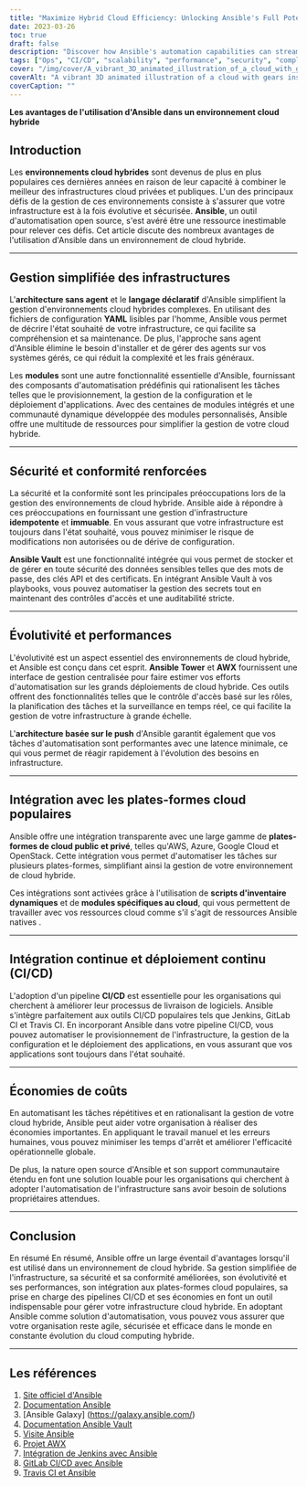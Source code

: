 ```yaml
---
title: "Maximize Hybrid Cloud Efficiency: Unlocking Ansible's Full Potential"
date: 2023-03-26
toc: true
draft: false
description: "Discover how Ansible's automation capabilities can streamline, secure, and optimize hybrid cloud environments for improved productivity."
tags: ["Ops", "CI/CD", "scalability", "performance", "security", "compliance", "integration", "Amazon Web Services", "Microsoft Azure", "Google Cloud", "Ansible Tower", "Ansible Galaxy", "Ansible Vault", "cost savings", "IT efficiency"]
cover: "/img/cover/A_vibrant_3D_animated_illustration_of_a_cloud_with_gears.png"
coverAlt: "A vibrant 3D animated illustration of a cloud with gears inside, representing a hybrid cloud environment, showcasing the efficient and automated management of the cloud infrastructure."
coverCaption: ""
---
```


**Les avantages de l'utilisation d'Ansible dans un environnement cloud hybride**  ## Introduction  Les **environnements cloud hybrides** sont devenus de plus en plus populaires ces dernières années en raison de leur capacité à combiner le meilleur des infrastructures cloud privées et publiques. L'un des principaux défis de la gestion de ces environnements consiste à s'assurer que votre infrastructure est à la fois évolutive et sécurisée. **Ansible**, un outil d'automatisation open source, s'est avéré être une ressource inestimable pour relever ces défis. Cet article discute des nombreux avantages de l'utilisation d'Ansible dans un environnement de cloud hybride.  ______  ## Gestion simplifiée des infrastructures  L'**architecture sans agent** et le **langage déclaratif** d'Ansible simplifient la gestion d'environnements cloud hybrides complexes. En utilisant des fichiers de configuration **YAML** lisibles par l'homme, Ansible vous permet de décrire l'état souhaité de votre infrastructure, ce qui facilite sa compréhension et sa maintenance. De plus, l'approche sans agent d'Ansible élimine le besoin d'installer et de gérer des agents sur vos systèmes gérés, ce qui réduit la complexité et les frais généraux.  Les **modules** sont une autre fonctionnalité essentielle d'Ansible, fournissant des composants d'automatisation prédéfinis qui rationalisent les tâches telles que le provisionnement, la gestion de la configuration et le déploiement d'applications. Avec des centaines de modules intégrés et une communauté dynamique développée des modules personnalisés, Ansible offre une multitude de ressources pour simplifier la gestion de votre cloud hybride.  ______  ## Sécurité et conformité renforcées  La sécurité et la conformité sont les principales préoccupations lors de la gestion des environnements de cloud hybride. Ansible aide à répondre à ces préoccupations en fournissant une gestion d'infrastructure **idempotente** et **immuable**. En vous assurant que votre infrastructure est toujours dans l'état souhaité, vous pouvez minimiser le risque de modifications non autorisées ou de dérive de configuration.  **Ansible Vault** est une fonctionnalité intégrée qui vous permet de stocker et de gérer en toute sécurité des données sensibles telles que des mots de passe, des clés API et des certificats. En intégrant Ansible Vault à vos playbooks, vous pouvez automatiser la gestion des secrets tout en maintenant des contrôles d'accès et une auditabilité stricte.  ______  ## Évolutivité et performances  L'évolutivité est un aspect essentiel des environnements de cloud hybride, et Ansible est conçu dans cet esprit. **Ansible Tower** et **AWX** fournissent une interface de gestion centralisée pour faire estimer vos efforts d'automatisation sur les grands déploiements de cloud hybride. Ces outils offrent des fonctionnalités telles que le contrôle d'accès basé sur les rôles, la planification des tâches et la surveillance en temps réel, ce qui facilite la gestion de votre infrastructure à grande échelle.  L'**architecture basée sur le push** d'Ansible garantit également que vos tâches d'automatisation sont performantes avec une latence minimale, ce qui vous permet de réagir rapidement à l'évolution des besoins en infrastructure.  ______  ## Intégration avec les plates-formes cloud populaires  Ansible offre une intégration transparente avec une large gamme de **plates-formes de cloud public et privé**, telles qu'AWS, Azure, Google Cloud et OpenStack. Cette intégration vous permet d'automatiser les tâches sur plusieurs plates-formes, simplifiant ainsi la gestion de votre environnement de cloud hybride.  Ces intégrations sont activées grâce à l'utilisation de **scripts d'inventaire dynamiques** et de **modules spécifiques au cloud**, qui vous permettent de travailler avec vos ressources cloud comme s'il s'agit de ressources Ansible natives .  ______  ## Intégration continue et déploiement continu (CI/CD)  L'adoption d'un pipeline **CI/CD** est essentielle pour les organisations qui cherchent à améliorer leur processus de livraison de logiciels. Ansible s'intègre parfaitement aux outils CI/CD populaires tels que Jenkins, GitLab CI et Travis CI. En incorporant Ansible dans votre pipeline CI/CD, vous pouvez automatiser le provisionnement de l'infrastructure, la gestion de la configuration et le déploiement des applications, en vous assurant que vos applications sont toujours dans l'état souhaité.  ______  ## Économies de coûts  En automatisant les tâches répétitives et en rationalisant la gestion de votre cloud hybride, Ansible peut aider votre organisation à réaliser des économies importantes. En appliquant le travail manuel et les erreurs humaines, vous pouvez minimiser les temps d'arrêt et améliorer l'efficacité opérationnelle globale.  De plus, la nature open source d'Ansible et son support communautaire étendu en font une solution louable pour les organisations qui cherchent à adopter l'automatisation de l'infrastructure sans avoir besoin de solutions propriétaires attendues.  ______  ## Conclusion  En résumé En résumé, Ansible offre un large éventail d'avantages lorsqu'il est utilisé dans un environnement de cloud hybride. Sa gestion simplifiée de l'infrastructure, sa sécurité et sa conformité améliorées, son évolutivité et ses performances, son intégration aux plates-formes cloud populaires, sa prise en charge des pipelines CI/CD et ses économies en font un outil indispensable pour gérer votre infrastructure cloud hybride. En adoptant Ansible comme solution d'automatisation, vous pouvez vous assurer que votre organisation reste agile, sécurisée et efficace dans le monde en constante évolution du cloud computing hybride.  ______  ## Les références  1. [Site officiel d'Ansible](https://www.ansible.com/) 2. [Documentation Ansible](https://docs.ansible.com/) 3. [Ansible Galaxy] (https://galaxy.ansible.com/) 4. [Documentation Ansible Vault](https://docs.ansible.com/ansible/latest/user_guide/vault.html) 5. [Visite Ansible](https://www.ansible.com/products/tower) 6. [Projet AWX](https://github.com/ansible/awx) 7. [Intégration de Jenkins avec Ansible](https://plugins.jenkins.io/ansible/) 8. [GitLab CI/CD avec Ansible](https://docs.gitlab.com/ee/ci/examples/ansible/) 9. [Travis CI et Ansible](https://docs.travis-ci.com/user/deployment/ansible/)  